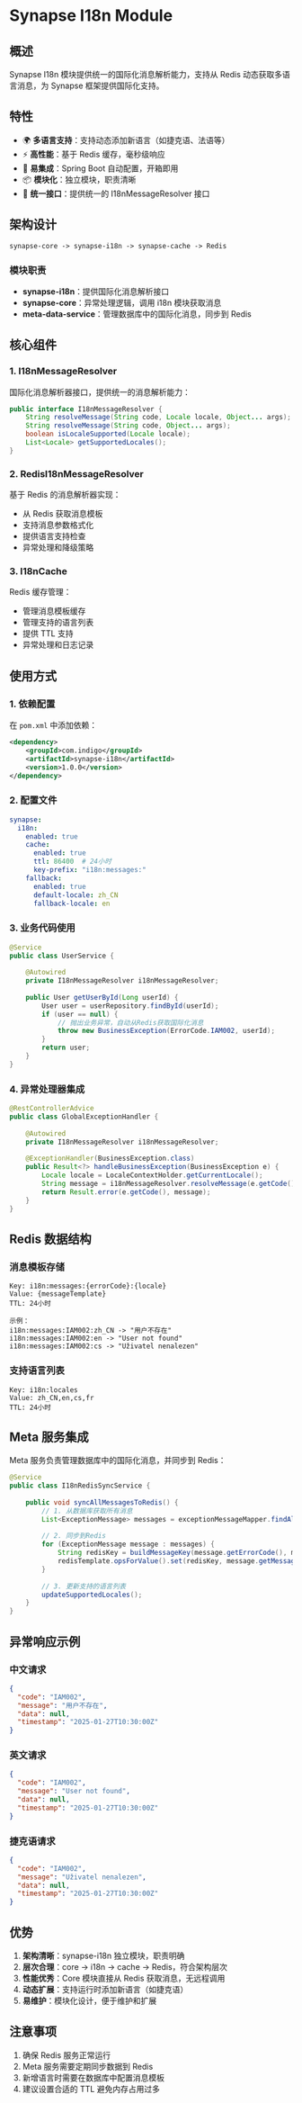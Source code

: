 # Synapse I18n Module

## 概述

Synapse I18n 模块提供统一的国际化消息解析能力，支持从 Redis 动态获取多语言消息，为 Synapse 框架提供国际化支持。

## 特性

- 🌍 **多语言支持**：支持动态添加新语言（如捷克语、法语等）
- ⚡ **高性能**：基于 Redis 缓存，毫秒级响应
- 🔧 **易集成**：Spring Boot 自动配置，开箱即用
- 📦 **模块化**：独立模块，职责清晰
- 🎯 **统一接口**：提供统一的 I18nMessageResolver 接口

## 架构设计

```
synapse-core -> synapse-i18n -> synapse-cache -> Redis
```

### 模块职责

- **synapse-i18n**：提供国际化消息解析接口
- **synapse-core**：异常处理逻辑，调用 i18n 模块获取消息
- **meta-data-service**：管理数据库中的国际化消息，同步到 Redis

## 核心组件

### 1. I18nMessageResolver

国际化消息解析器接口，提供统一的消息解析能力：

```java
public interface I18nMessageResolver {
    String resolveMessage(String code, Locale locale, Object... args);
    String resolveMessage(String code, Object... args);
    boolean isLocaleSupported(Locale locale);
    List<Locale> getSupportedLocales();
}
```

### 2. RedisI18nMessageResolver

基于 Redis 的消息解析器实现：

- 从 Redis 获取消息模板
- 支持消息参数格式化
- 提供语言支持检查
- 异常处理和降级策略

### 3. I18nCache

Redis 缓存管理：

- 管理消息模板缓存
- 管理支持的语言列表
- 提供 TTL 支持
- 异常处理和日志记录

## 使用方式

### 1. 依赖配置

在 `pom.xml` 中添加依赖：

```xml
<dependency>
    <groupId>com.indigo</groupId>
    <artifactId>synapse-i18n</artifactId>
    <version>1.0.0</version>
</dependency>
```

### 2. 配置文件

```yaml
synapse:
  i18n:
    enabled: true
    cache:
      enabled: true
      ttl: 86400  # 24小时
      key-prefix: "i18n:messages:"
    fallback:
      enabled: true
      default-locale: zh_CN
      fallback-locale: en
```

### 3. 业务代码使用

```java
@Service
public class UserService {
    
    @Autowired
    private I18nMessageResolver i18nMessageResolver;
    
    public User getUserById(Long userId) {
        User user = userRepository.findById(userId);
        if (user == null) {
            // 抛出业务异常，自动从Redis获取国际化消息
            throw new BusinessException(ErrorCode.IAM002, userId);
        }
        return user;
    }
}
```

### 4. 异常处理器集成

```java
@RestControllerAdvice
public class GlobalExceptionHandler {
    
    @Autowired
    private I18nMessageResolver i18nMessageResolver;
    
    @ExceptionHandler(BusinessException.class)
    public Result<?> handleBusinessException(BusinessException e) {
        Locale locale = LocaleContextHolder.getCurrentLocale();
        String message = i18nMessageResolver.resolveMessage(e.getCode(), locale, e.getArgs());
        return Result.error(e.getCode(), message);
    }
}
```

## Redis 数据结构

### 消息模板存储

```
Key: i18n:messages:{errorCode}:{locale}
Value: {messageTemplate}
TTL: 24小时

示例：
i18n:messages:IAM002:zh_CN -> "用户不存在"
i18n:messages:IAM002:en -> "User not found"
i18n:messages:IAM002:cs -> "Uživatel nenalezen"
```

### 支持语言列表

```
Key: i18n:locales
Value: zh_CN,en,cs,fr
TTL: 24小时
```

## Meta 服务集成

Meta 服务负责管理数据库中的国际化消息，并同步到 Redis：

```java
@Service
public class I18nRedisSyncService {
    
    public void syncAllMessagesToRedis() {
        // 1. 从数据库获取所有消息
        List<ExceptionMessage> messages = exceptionMessageMapper.findAll();
        
        // 2. 同步到Redis
        for (ExceptionMessage message : messages) {
            String redisKey = buildMessageKey(message.getErrorCode(), message.getLocale());
            redisTemplate.opsForValue().set(redisKey, message.getMessageTemplate(), CACHE_TTL, TimeUnit.SECONDS);
        }
        
        // 3. 更新支持的语言列表
        updateSupportedLocales();
    }
}
```

## 异常响应示例

### 中文请求
```json
{
  "code": "IAM002",
  "message": "用户不存在",
  "data": null,
  "timestamp": "2025-01-27T10:30:00Z"
}
```

### 英文请求
```json
{
  "code": "IAM002", 
  "message": "User not found",
  "data": null,
  "timestamp": "2025-01-27T10:30:00Z"
}
```

### 捷克语请求
```json
{
  "code": "IAM002",
  "message": "Uživatel nenalezen", 
  "data": null,
  "timestamp": "2025-01-27T10:30:00Z"
}
```

## 优势

1. **架构清晰**：synapse-i18n 独立模块，职责明确
2. **层次合理**：core -> i18n -> cache -> Redis，符合架构层次
3. **性能优秀**：Core 模块直接从 Redis 获取消息，无远程调用
4. **动态扩展**：支持运行时添加新语言（如捷克语）
5. **易维护**：模块化设计，便于维护和扩展

## 注意事项

1. 确保 Redis 服务正常运行
2. Meta 服务需要定期同步数据到 Redis
3. 新增语言时需要在数据库中配置消息模板
4. 建议设置合适的 TTL 避免内存占用过多
